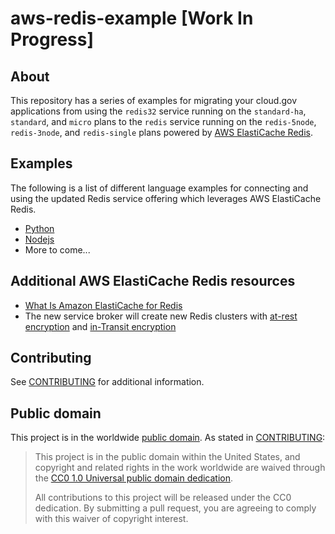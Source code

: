 # aws-redis-example [Work In Progress]

## About

This repository has a series of examples for migrating your cloud.gov applications
from using the `redis32` service running on the `standard-ha`, `standard`, and `micro` plans to the
`redis` service running on the `redis-5node`, `redis-3node`, and `redis-single` plans powered by
[AWS ElastiCache Redis](https://aws.amazon.com/elasticache/redis/).

## Examples

The following is a list of different language examples for connecting and using the updated Redis service
offering which leverages AWS ElastiCache Redis.

- [Python](./python/README.md)
- [Nodejs](./node/README.md)
- More to come...

## Additional AWS ElastiCache Redis resources

- [What Is Amazon ElastiCache for Redis](https://docs.aws.amazon.com/AmazonElastiCache/latest/red-ug/WhatIs.html)
- The new service broker will create new Redis clusters with
  [at-rest encryption](https://docs.aws.amazon.com/AmazonElastiCache/latest/red-ug/at-rest-encryption.html) and
  [in-Transit encryption](https://docs.aws.amazon.com/AmazonElastiCache/latest/red-ug/in-transit-encryption.html)

## Contributing

See [CONTRIBUTING](CONTRIBUTING.md) for additional information.

## Public domain

This project is in the worldwide [public domain](LICENSE.md). As stated in [CONTRIBUTING](CONTRIBUTING.md):

> This project is in the public domain within the United States, and copyright and related rights in the work worldwide are waived through the [CC0 1.0 Universal public domain dedication](https://creativecommons.org/publicdomain/zero/1.0/).
>
> All contributions to this project will be released under the CC0 dedication. By submitting a pull request, you are agreeing to comply with this waiver of copyright interest.
